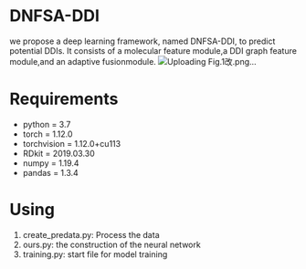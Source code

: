 # DNFSA-DDI
we propose a deep learning framework, named DNFSA-DDI, to predict potential DDIs. It consists of a molecular feature module,a DDI graph feature module,and an adaptive fusionmodule.
![Uploading Fig.1改.png…]()

# Requirements
+ python = 3.7
+ torch = 1.12.0
+ torchvision = 1.12.0+cu113
+ RDkit = 2019.03.30
+ numpy = 1.19.4
+ pandas = 1.3.4

# Using
1. create_predata.py: Process the data
2. ours.py: the construction of the neural network  
3. training.py: start file for model training
